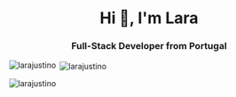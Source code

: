 <h1 align="center">Hi 👋, I'm Lara</h1>
<h3 align="center">Full-Stack Developer from Portugal</h3>



<p><img align="left" src="https://github-readme-stats.vercel.app/api/top-langs?username=larajustino&show_icons=true&locale=en&layout=compact" alt="larajustino" /></p>

<p>&nbsp;<img align="center" src="https://github-readme-stats.vercel.app/api?username=larajustino&show_icons=true&locale=en" alt="larajustino" /></p>

<p><img align="center" src="https://github-readme-streak-stats.herokuapp.com/?user=larajustino&" alt="larajustino" /></p>
